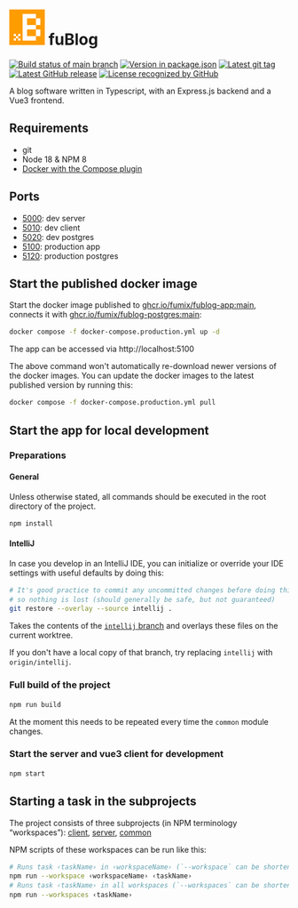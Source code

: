 # ![fumiX blog icon](./client/src/assets/favicon/favicon.svg) fuBlog
[![Build status of main branch](https://img.shields.io/github/actions/workflow/status/FumiX/fuBlog/build.yml?style=flat-square&branch=main)](https://github.com/fumiX/fuBlog/actions/workflows/build.yml?query=branch%3Amain)
[![Version in package.json](https://img.shields.io/github/package-json/v/FumiX/fuBlog?style=flat-square&label=package.json)](https://github.com/fumiX/fuBlog/blob/main/package.json)
[![Latest git tag](https://img.shields.io/github/v/tag/FumiX/fuBlog?style=flat-square&include_prereleases&sort=semver&label=git%20tag)](https://github.com/fumiX/fuBlog/tags)
[![Latest GitHub release](https://img.shields.io/github/v/release/FumiX/fuBlog?style=flat-square&include_prereleases&sort=semver&label=GitHub%20release)](https://github.com/fumiX/fuBlog/releases/latest)
[![License recognized by GitHub](https://img.shields.io/github/license/FumiX/fuBlog?style=flat-square)](https://github.com/fumiX/fuBlog/blob/main/LICENSE)


A blog software written in Typescript, with an Express.js backend and a Vue3 frontend.

## Requirements
* git
* Node 18 & NPM 8
* [Docker with the Compose plugin](https://docs.docker.com/compose/install/)

## Ports
* [5000](http://localhost:5000): dev server
* [5010](http://localhost:5010): dev client
* [5020](http://localhost:5020): dev postgres
* [5100](http://localhost:5100): production app
* [5120](http://localhost:5120): production postgres

## Start the published docker image

Start the docker image published to [ghcr.io/fumix/fublog-app:main](https://github.com/fumiX/fuBlog/pkgs/container/fublog-app),
connects it with [ghcr.io/fumix/fublog-postgres:main](https://github.com/fumiX/fuBlog/pkgs/container/fublog-app):

```bash
docker compose -f docker-compose.production.yml up -d
```

The app can be accessed via http://localhost:5100

The above command won't automatically re-download newer versions of the docker images.
You can update the docker images to the latest published version by running this:
```bash
docker compose -f docker-compose.production.yml pull
```

## Start the app for local development

### Preparations

#### General

Unless otherwise stated, all commands should be executed in the
root directory of the project.


```bash
npm install
```

#### IntelliJ

In case you develop in an IntelliJ IDE, you can initialize or override your IDE settings
with useful defaults by doing this:
```bash
# It's good practice to commit any uncommitted changes before doing this,
# so nothing is lost (should generally be safe, but not guaranteed)
git restore --overlay --source intellij .
```
Takes the contents of the [`intellij` branch](https://github.com/fumiX/fuBlog/tree/intellij)
and overlays these files on the current worktree.

If you don't have a local copy of that branch, try replacing `intellij` with `origin/intellij`.

### Full build of the project
```bash
npm run build
```
At the moment this needs to be repeated every time the `common` module changes.

### Start the server and vue3 client for development
```bash
npm start
```

## Starting a task in the subprojects

The project consists of three subprojects (in NPM terminology “workspaces”):
[client](./client/), [server](./server/), [common](./common/)

NPM scripts of these workspaces can be run like this:
```bash
# Runs task ‹taskName› in ‹workspaceName› (`--workspace` can be shortened to `-w`)
npm run --workspace ‹workspaceName› ‹taskName›
# Runs task ‹taskName› in all workspaces (`--workspaces` can be shortened to `-ws`)
npm run --workspaces ‹taskName›
```
